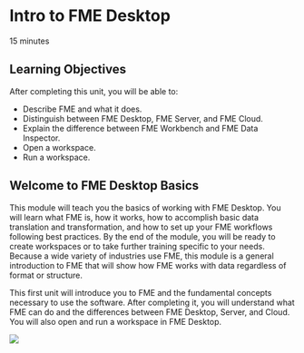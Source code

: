 # Intro to FME Desktop

15 minutes

<!-- Took 10:30 by me on 9/24/2018 -->

## Learning Objectives

After completing this unit, you will be able to:
- Describe FME and what it does.
- Distinguish between FME Desktop, FME Server, and FME Cloud.
- Explain the difference between FME Workbench and FME Data Inspector.
- Open a workspace.
- Run a workspace.

## Welcome to FME Desktop Basics

This module will teach you the basics of working with FME Desktop. You will learn what FME is, how it works, how to accomplish basic data translation and transformation, and how to set up your FME workflows following best practices. By the end of the module, you will be ready to create workspaces or to take further training specific to your needs. Because a wide variety of industries use FME, this module is a general introduction to FME that will show how FME works with data regardless of format or structure.

This first unit will introduce you to FME  and the fundamental concepts necessary to use the software. After completing it, you will understand what FME can do and the differences between FME Desktop, Server, and Cloud. You will also open and run a workspace in FME Desktop.

![](./Images/fme-white.png)
